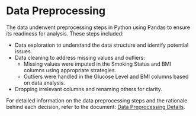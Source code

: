 # Data Preprocessing

The data underwent preprocessing steps in Python using Pandas to ensure its readiness for analysis. These steps included:

* Data exploration to understand the data structure and identify potential issues.
* Data cleaning to address missing values and outliers:
    * Missing values were imputed in the Smoking Status and BMI columns using appropriate strategies.
    * Outliers were handled in the Glucose Level and BMI columns based on data analysis.
* Dropping irrelevant columns and renaming others for clarity.

For detailed information on the data preprocessing steps and the rationale behind each decision, refer to the document: [Data Preprocessing Details](path/to/your/data_preprocessing_details.pdf).